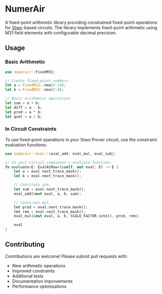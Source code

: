 # NumerAir

A fixed-point arithmetic library providing constrained fixed-point operations for [Stwo](https://github.com/starkware-libs/stwo.git)-based circuits.
The library implements fixed-point arithmetic using M31 field elements with configurable decimal precision.

## Usage

### Basic Arithmetic

```rust
use numerair::FixedM31;

// Create fixed-point numbers
let a = FixedM31::new(3.14);
let b = FixedM31::new(2.0);

// Basic arithmetic operations
let sum = a + b;
let diff = a - b;
let prod = a * b;
let quot = a / b;
```

### In Circuit Constraints

To use fixed-point operations in your Stwo Prover circuit, use the constraint evaluation functions:

```rust
use numerair::eval::{eval_add, eval_mul, eval_sub};

// In your circuit component's evaluate function:
fn evaluate<E: EvalAtRow>(&self, mut eval: E) -> E {
    let a = eval.next_trace_mask();
    let b = eval.next_trace_mask();

    // Constrain sum.
    let sum = eval.next_trace_mask();
    eval_add(&mut eval, a, b, sum);

    // Constrain mul.
    let prod = eval.next_trace_mask();
    let rem = eval.next_trace_mask();
    eval_mul(&mut eval, a, b, SCALE_FACTOR.into(), prod, rem);

    eval
}
```

## Contributing

Contributions are welcome! Please submit pull requests with:

- New arithmetic operations
- Improved constraints
- Additional tests
- Documentation improvements
- Performance optimizations
